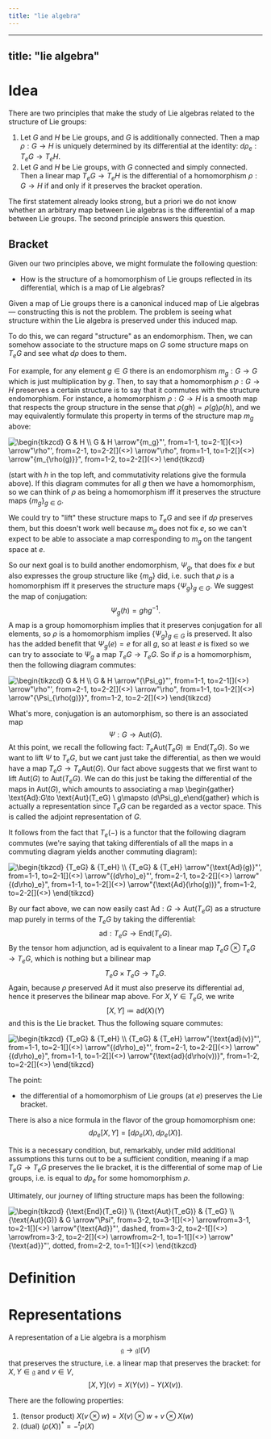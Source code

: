 ```yaml
---
title: "lie algebra"
---
```


---
title: "lie algebra"
---

# Idea
There are two principles that make the study of Lie algebras related to the structure of Lie groups:
1. Let $G$ and $H$ be Lie groups, and $G$ is additionally connected. Then a map $\rho:G\to H$ is uniquely determined by its differential at the identity: $d\rho_e:T_eG\to T_eH$.
2. Let $G$ and $H$ be Lie groups, with $G$ connected and simply connected. Then a linear map $T_eG\to T_eH$ is the differential of a homomorphism $\rho:G\to H$ if and only if it preserves the bracket operation.

The first statement already looks strong, but a priori we do not know whether an arbitrary map between Lie algebras is the differential of a map between Lie groups. The second principle answers this question.

## Bracket
Given our two principles above, we might formulate the following question:

- How is the structure of a homomorphism of Lie groups reflected in its differential, which is a map of Lie algebras?

Given a map of Lie groups there is a canonical induced map of Lie algebras— constructing this is not the problem. The problem is seeing what structure within the Lie algebra is preserved under this induced map.

To do this, we can regard "structure" as an endomorphism. Then, we can somehow associate to the structure maps on $G$ some structure maps on $T_eG$ and see what $d\rho$ does to them.

For example, for any element $g\in G$ there is an endomorphism $m_g:G\to G$ which is just multiplication by $g$. Then, to say that a homomorphism $\rho:G\to H$ preserves a certain structure is to say that it commutes with the structure endomorphism. For instance, a homomorphism $\rho:G\to H$ is a smooth map that respects the group structure in the sense that $\rho(gh)=\rho(g)\rho(h)$, and we may equivalently formulate this property in terms of the structure map $m_g$ above:

<img align="center" src="https://i.upmath.me/svg/%5Cbegin%7Btikzcd%7D%0A%09G%20%26%20H%20%5C%5C%0A%09G%20%26%20H%0A%09%5Carrow%5B%22%7Bm_g%7D%22'%2C%20from%3D1-1%2C%20to%3D2-1%5D%0A%09%5Carrow%5B%22%5Crho%22'%2C%20from%3D2-1%2C%20to%3D2-2%5D%0A%09%5Carrow%5B%22%5Crho%22%2C%20from%3D1-1%2C%20to%3D1-2%5D%0A%09%5Carrow%5B%22%7Bm_%7B%5Crho(g)%7D%7D%22%2C%20from%3D1-2%2C%20to%3D2-2%5D%0A%5Cend%7Btikzcd%7D" alt="\begin{tikzcd}
	G &amp; H \\
	G &amp; H
	\arrow&quot;{m_g}&quot;', from=1-1, to=2-1[](<>)
	\arrow&quot;\rho&quot;', from=2-1, to=2-2[](<>)
	\arrow&quot;\rho&quot;, from=1-1, to=1-2[](<>)
	\arrow&quot;{m_{\rho(g)}}&quot;, from=1-2, to=2-2[](<>)
\end{tikzcd}" />

(start with $h$ in the top left, and commutativity relations give the formula above). If this diagram commutes for all $g$ then we have a homomorphism, so we can think of $\rho$ as being a homomorphism iff it preserves the structure maps $\{m_g\}_{g\in G}$.

We could try to "lift" these structure maps to $T_e G$ and see if $d\rho$ preserves them, but this doesn't work well because $m_g$ does not fix $e$, so we can't expect to be able to associate a map corresponding to $m_g$ on the tangent space at $e$.

So our next goal is to build another endomorphism, $\Psi_g$, that does fix $e$ but also expresses the group structure like $\{m_g\}$ did, i.e. such that $\rho$ is a homomorphism iff it preserves the structure maps $\{\Psi_g\}_{g\in G}$. We suggest the map of conjugation: $$\Psi_g(h)=ghg^{-1}.$$
A map is a group homomorphism implies that it preserves conjugation for all elements, so $\rho$ is a homomorphism implies $\{\Psi_g\}_{g\in G}$ is preserved. It also has the added benefit that $\Psi_g(e)=e$ for all $g$, so at least $e$ is fixed so we can try to associate to $\Psi_g$ a map $T_eG\to T_eG$.  So if $\rho$ is a homomorphism, then the following diagram commutes: 

<img align="center" src="https://i.upmath.me/svg/%5Cbegin%7Btikzcd%7D%0A%09G%20%26%20H%20%5C%5C%0A%09G%20%26%20H%0A%09%5Carrow%5B%22%7B%5CPsi_g%7D%22'%2C%20from%3D1-1%2C%20to%3D2-1%5D%0A%09%5Carrow%5B%22%5Crho%22'%2C%20from%3D2-1%2C%20to%3D2-2%5D%0A%09%5Carrow%5B%22%5Crho%22%2C%20from%3D1-1%2C%20to%3D1-2%5D%0A%09%5Carrow%5B%22%7B%5CPsi_%7B%5Crho(g)%7D%7D%22%2C%20from%3D1-2%2C%20to%3D2-2%5D%0A%5Cend%7Btikzcd%7D" alt="\begin{tikzcd}
	G &amp; H \\
	G &amp; H
	\arrow&quot;{\Psi_g}&quot;', from=1-1, to=2-1[](<>)
	\arrow&quot;\rho&quot;', from=2-1, to=2-2[](<>)
	\arrow&quot;\rho&quot;, from=1-1, to=1-2[](<>)
	\arrow&quot;{\Psi_{\rho(g)}}&quot;, from=1-2, to=2-2[](<>)
\end{tikzcd}" />

What's more, conjugation is an automorphism, so there is an associated map $$\Psi:G\to \text{Aut}(G).$$ At this point, we recall the following fact: $T_e\text{Aut}(T_eG)\cong\text{End}(T_eG)$. So we want to lift $\Psi$ to $T_eG$, but we cant just take the differential, as then we would have a map $T_eG\to T_e\text{Aut}(G)$. Our fact above suggests that we first want to lift $\text{Aut}(G)$ to $\text{Aut}(T_eG)$. We can do this just be taking the differential of the maps in $\text{Aut}(G)$, which amounts to associating a map \begin{gather} \text{Ad}:G\to \text{Aut}(T_eG) \\ g\mapsto (d\Psi_g)_e\end{gather} which is actually a representation since $T_eG$ can be regarded as a vector space. This is called the adjoint representation of $G$.

It follows from the fact that $T_e(-)$ is a functor that the following diagram commutes (we're saying that taking differentials of all the maps in a commuting diagram yields another commuting diagram):

<img align="center" src="https://i.upmath.me/svg/%5Cbegin%7Btikzcd%7D%0A%09%7BT_eG%7D%20%26%20%7BT_eH%7D%20%5C%5C%0A%09%7BT_eG%7D%20%26%20%7BT_eH%7D%0A%09%5Carrow%5B%22%7B%5Ctext%7BAd%7D(g)%7D%22'%2C%20from%3D1-1%2C%20to%3D2-1%5D%0A%09%5Carrow%5B%22%7B(d%5Crho)_e%7D%22'%2C%20from%3D2-1%2C%20to%3D2-2%5D%0A%09%5Carrow%5B%22%7B(d%5Crho)_e%7D%22%2C%20from%3D1-1%2C%20to%3D1-2%5D%0A%09%5Carrow%5B%22%7B%5Ctext%7BAd%7D(%5Crho(g))%7D%22%2C%20from%3D1-2%2C%20to%3D2-2%5D%0A%5Cend%7Btikzcd%7D" alt="\begin{tikzcd}
	{T_eG} &amp; {T_eH} \\
	{T_eG} &amp; {T_eH}
	\arrow&quot;{\text{Ad}(g)}&quot;', from=1-1, to=2-1[](<>)
	\arrow&quot;{(d\rho)_e}&quot;', from=2-1, to=2-2[](<>)
	\arrow&quot;{(d\rho)_e}&quot;, from=1-1, to=1-2[](<>)
	\arrow&quot;{\text{Ad}(\rho(g))}&quot;, from=1-2, to=2-2[](<>)
\end{tikzcd}" />

By our fact above, we can now easily cast $\text{Ad}:G\to \text{Aut}(T_eG)$ as a structure map purely in terms of the $T_eG$ by taking the differential: $$\text{ad}:T_eG\to \text{End}(T_eG).$$ By the tensor hom adjunction, $\text{ad}$ is equivalent to a linear map $T_eG\otimes T_eG\to T_eG$, which is nothing but a bilinear map $$T_eG\times T_eG\to T_eG.$$ Again, because $\rho$ preserved $\text{Ad}$ it must also preserve its differential $\text{ad}$, hence it preserves the bilinear map above. For $X,Y\in T_eG$, we write $$[X,Y]\coloneqq\text{ad}(X)(Y)$$ and this is the Lie bracket. Thus the following square commutes:

<img align="center" src="https://i.upmath.me/svg/%5Cbegin%7Btikzcd%7D%0A%09%7BT_eG%7D%20%26%20%7BT_eH%7D%20%5C%5C%0A%09%7BT_eG%7D%20%26%20%7BT_eH%7D%0A%09%5Carrow%5B%22%7B%5Ctext%7Bad%7D(v)%7D%22'%2C%20from%3D1-1%2C%20to%3D2-1%5D%0A%09%5Carrow%5B%22%7B(d%5Crho)_e%7D%22'%2C%20from%3D2-1%2C%20to%3D2-2%5D%0A%09%5Carrow%5B%22%7B(d%5Crho)_e%7D%22%2C%20from%3D1-1%2C%20to%3D1-2%5D%0A%09%5Carrow%5B%22%7B%5Ctext%7Bad%7D(d%5Crho(v))%7D%22%2C%20from%3D1-2%2C%20to%3D2-2%5D%0A%5Cend%7Btikzcd%7D" alt="\begin{tikzcd}
	{T_eG} &amp; {T_eH} \\
	{T_eG} &amp; {T_eH}
	\arrow&quot;{\text{ad}(v)}&quot;', from=1-1, to=2-1[](<>)
	\arrow&quot;{(d\rho)_e}&quot;', from=2-1, to=2-2[](<>)
	\arrow&quot;{(d\rho)_e}&quot;, from=1-1, to=1-2[](<>)
	\arrow&quot;{\text{ad}(d\rho(v))}&quot;, from=1-2, to=2-2[](<>)
\end{tikzcd}" />

The point:
- the differential of a homomorphism of Lie groups (at $e$) preserves the Lie bracket.

There is also a nice formula in the flavor of the group homomorphism one: $$d\rho_e[X,Y]=[d\rho_e(X),d\rho_e(X)].$$

This is a necessary condition, but, remarkably, under mild additional assumptions this turns out to be a sufficient condition, meaning if a map $T_eG\to T_eG$ preserves the lie bracket, it is the differential of some map of Lie groups, i.e. is equal to $d\rho_e$ for some homomorphism $\rho$.

Ultimately, our journey of lifting structure maps has been the following:


<img align="center" src="https://i.upmath.me/svg/%5Cbegin%7Btikzcd%7D%0A%09%7B%5Ctext%7BEnd%7D(T_eG)%7D%20%5C%5C%0A%09%7B%5Ctext%7BAut%7D(T_eG)%7D%20%26%20%7BT_eG%7D%20%5C%5C%0A%09%7B%5Ctext%7BAut%7D(G)%7D%20%26%20G%0A%09%5Carrow%5B%22%5CPsi%22%2C%20from%3D3-2%2C%20to%3D3-1%5D%0A%09%5Carrow%5Bfrom%3D3-1%2C%20to%3D2-1%5D%0A%09%5Carrow%5B%22%7B%5Ctext%7BAd%7D%7D%22'%2C%20dashed%2C%20from%3D3-2%2C%20to%3D2-1%5D%0A%09%5Carrow%5Bfrom%3D3-2%2C%20to%3D2-2%5D%0A%09%5Carrow%5Bfrom%3D2-1%2C%20to%3D1-1%5D%0A%09%5Carrow%5B%22%7B%5Ctext%7Bad%7D%7D%22'%2C%20dotted%2C%20from%3D2-2%2C%20to%3D1-1%5D%0A%5Cend%7Btikzcd%7D" alt="\begin{tikzcd}
	{\text{End}(T_eG)} \\
	{\text{Aut}(T_eG)} &amp; {T_eG} \\
	{\text{Aut}(G)} &amp; G
	\arrow&quot;\Psi&quot;, from=3-2, to=3-1[](<>)
	\arrowfrom=3-1, to=2-1[](<>)
	\arrow&quot;{\text{Ad}}&quot;', dashed, from=3-2, to=2-1[](<>)
	\arrowfrom=3-2, to=2-2[](<>)
	\arrowfrom=2-1, to=1-1[](<>)
	\arrow&quot;{\text{ad}}&quot;', dotted, from=2-2, to=1-1[](<>)
\end{tikzcd}" />

# Definition

# Representations
A representation of a Lie algebra is a morphism $$\mathfrak{g}\to\mathfrak{gl}(V)$$ that preserves the structure, i.e. a linear map that preserves the bracket: for $X,Y\in\mathfrak{g}$ and $v\in V$, $$[X,Y](v)=X(Y(v))-Y(X(v)).$$

There are the following properties:
1. (tensor product) $X(v\otimes w)=X(v)\otimes w+v\otimes X(w)$
2. (dual) $(\rho(X))^\ast=-{}^t\rho(X)$
